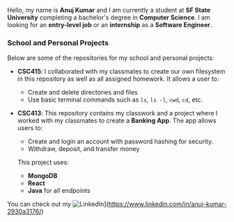 Hello, my name is **Anuj Kumar** and I am currently a student at **SF State University** completing a bachelor's degree in **Computer Science**. I am looking for an **entry-level job** or an **internship** as a **Software Engineer**.

### School and Personal Projects

Below are some of the repositories for my school and personal projects:

- **CSC415**: I collaborated with my classmates to create our own filesystem in this repository as well as all assigned homework. It allows a user to:
  - Create and delete directories and files
  - Use basic terminal commands such as `ls`, `ls -l`, `cwd`, `cd`, etc.

- **CSC413**: This repository contains my classwork and a project where I worked with my classmates to create a **Banking App**. The app allows users to:
  - Create and login an account with password hashing for security. 
  - Withdraw, deposit, and transfer money

  This project uses:
  - **MongoDB**
  - **React**
  - **Java** for all endpoints

You can check out my ![LinkedIn](https://img.shields.io/badge/LinkedIn-000000?style=for-the-badge&logo=GitHub&logoColor=white)](https://www.linkedin.com/in/anuj-kumar-2930a3176/)


<!--
**AKumar5902/AKumar5902** is a ✨ _special_ ✨ repository because its `README.md` (this file) appears on your GitHub profile.

Here are some ideas to get you started:

- 🔭 I’m currently working on ...
- 🌱 I’m currently learning ...
- 👯 I’m looking to collaborate on ...
- 🤔 I’m looking for help with ...
- 💬 Ask me about ...
- 📫 How to reach me: ...
- 😄 Pronouns: ...
- ⚡ Fun fact: ...
-->
